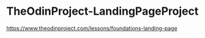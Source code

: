 # TheOdinProject-LandingPageProject
https://www.theodinproject.com/lessons/foundations-landing-page
